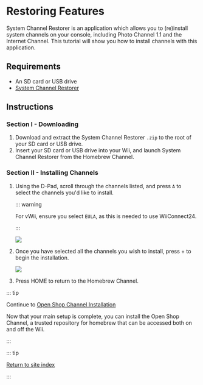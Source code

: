 # Restoring Features

System Channel Restorer is an application which allows you to (re)install system channels on your console, including Photo Channel 1.1 and the Internet Channel. This tutorial will show you how to install channels with this application.

## Requirements

* An SD card or USB drive
* [System Channel Restorer](https://oscwii.org/library/app/system-channel-restorer)

## Instructions

### Section I - Downloading

1. Download and extract the System Channel Restorer `.zip` to the root of your SD card or USB drive.
1. Insert your SD card or USB drive into your Wii, and launch System Channel Restorer from the Homebrew Channel.

### Section II - Installing Channels

1. Using the D-Pad, scroll through the channels listed, and press `A` to select the channels you'd like to install.

    ::: warning

    For vWii, ensure you select `EULA`, as this is needed to use WiiConnect24.

    :::

    ![](/images/system-channel-restorer/menu.png)

1. Once you have selected all the channels you wish to install, press + to begin the installation.

    ![](/images/system-channel-restorer/installed.png)

1. Press HOME to return to the Homebrew Channel.

::: tip

Continue to [Open Shop Channel Installation](osc)

Now that your main setup is complete, you can install the Open Shop Channel, a trusted repository for homebrew that can be accessed both on and off the Wii.

:::

::: tip

[Return to site index](site-navigation)

:::
